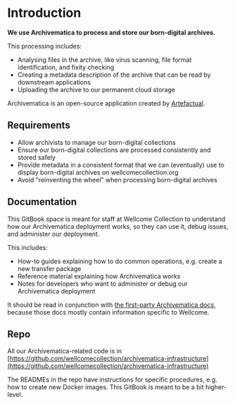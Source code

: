 # Introduction

**We use Archivematica to process and store our born-digital archives.**

This processing includes:

* Analysing files in the archive, like virus scanning, file format identification, and fixity checking
* Creating a metadata description of the archive that can be read by downstream applications
* Uploading the archive to our permanent cloud storage

Archivematica is an open-source application created by [Artefactual](https://www.artefactual.com/).

## Requirements

* Allow archivists to manage our born-digital collections
* Ensure our born-digital collections are processed consistently and stored safely
* Provide metadata in a consistent format that we can (eventually) use to display born-digital archives on wellcomecollection.org
* Avoid "reinventing the wheel" when processing born-digital archives

## Documentation

This GitBook space is meant for staff at Wellcome Collection to understand how our Archivematica deployment works, so they can use it, debug issues, and administer our deployment.

This includes:

* How-to guides explaining how to do common operations, e.g. create a new transfer package
* Reference material explaining how Archivematica works
* Notes for developers who want to administer or debug our Archivematica deployment

It should be read in conjunction with [the first-party Archivematica docs](https://www.archivematica.org/en/), because those docs mostly contain information specific to Wellcome.

## Repo

All our Archivematica-related code is in [https://github.com/wellcomecollection/archivematica-infrastructure](https://github.com/wellcomecollection/archivematica-infrastructure)

The READMEs in the repo have instructions for specific procedures, e.g. how to create new Docker images. This GitBook is meant to be a bit higher-level.
